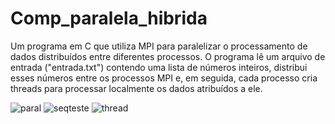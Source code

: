 # Comp_paralela_hibrida

Um programa em C que utiliza MPI para paralelizar o processamento de dados distribuídos entre diferentes processos. O programa lê um arquivo de entrada ("entrada.txt") contendo uma lista de números inteiros, distribui esses números entre os processos MPI e, em seguida, cada processo cria threads para processar localmente os dados atribuídos a ele.

![paral](https://github.com/nojirilucas/Comp_paralela_hibrida/assets/103136574/b334febd-ec69-4029-aa89-36248c5ebda1)
![seqteste](https://github.com/nojirilucas/Comp_paralela_hibrida/assets/103136574/318dd5f2-d833-4bcc-b6ae-f8dfa8c81e12)
![thread](https://github.com/nojirilucas/Comp_paralela_hibrida/assets/103136574/1c8f3133-1a2a-46fa-ac23-6535020a6dd9)

